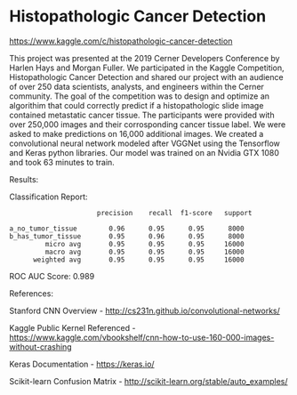 # Histopathologic Cancer Detection
https://www.kaggle.com/c/histopathologic-cancer-detection

This project was presented at the 2019 Cerner Developers Conference by Harlen Hays and Morgan Fuller. We participated in the Kaggle Competition, Histopathologic Cancer Detection and shared our project with an audience of over 250 data scientists, analysts, and engineers within the Cerner community. The goal of the competition was to design and optimize an algorithim that could correctly predict if a histopathologic slide image contained metastatic cancer tissue. The participants were provided with over 250,000 images and their corrosponding cancer tissue label. We were asked to make predictions on 16,000 additional images. We created a convolutional neural network modeled after VGGNet using the Tensorflow and Keras python libraries. Our model was trained on an Nvidia GTX 1080 and took 63 minutes to train.

Results: 

Classification Report:

                          precision    recall  f1-score   support

    a_no_tumor_tissue        0.96      0.95      0.95      8000
    b_has_tumor_tissue       0.95      0.96      0.95      8000
             micro avg       0.95      0.95      0.95     16000
             macro avg       0.95      0.95      0.95     16000
          weighted avg       0.95      0.95      0.95     16000
      

ROC AUC Score: 0.989


References: 

Stanford CNN Overview - http://cs231n.github.io/convolutional-networks/ 

Kaggle Public Kernel Referenced - https://www.kaggle.com/vbookshelf/cnn-how-to-use-160-000-images-without-crashing    

Keras Documentation - https://keras.io/

Scikit-learn Confusion Matrix - http://scikit-learn.org/stable/auto_examples/

